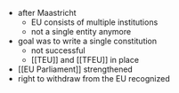 - after Maastricht
	- EU consists of multiple institutions
	- not a single entity anymore
- goal was to write a single constitution
	- not successful
	- [[TEU]] and [[TFEU]] in place
- [[EU Parliament]] strengthened
- right to withdraw from the EU recognized